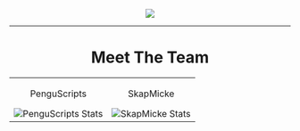 <p align="center">
  <a href="https://git.io/typing-svg">
    <img src="https://readme-typing-svg.demolab.com?font=Fira+Code&pause=1000&color=FFFFFF&center=true&vCenter=true&random=false&width=435&lines=Welcome+to+Pengu+Skap+Development!;Enjoy!">
  </a>
</p>

---

<h1 align="center">Meet The Team</h1>
<table align="center">
  <tr>
    <td align="center">
      <p>PenguScripts</p>
      <img src="https://github-readme-stats.vercel.app/api?username=Penguscript&theme=dark&show_icons=true&hide_border=true&count_private=true&card_width=500" alt="PenguScripts Stats">
    </td>
    <td align="center">
      <p>SkapMicke</p>
      <img src="https://github-readme-stats.vercel.app/api?username=SkapMicke&theme=dark&show_icons=true&hide_border=true&count_private=true&card_width=500" alt="SkapMicke Stats">
    </td>
  </tr>
</table>
